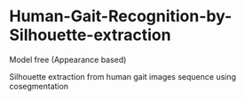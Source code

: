 # Human-Gait-Recognition-by-Silhouette-extraction

Model free (Appearance based)

Silhouette extraction from human gait images sequence using cosegmentation



